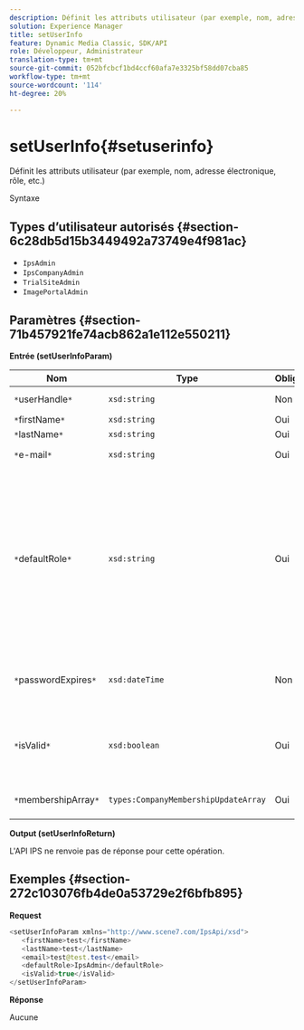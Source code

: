 ```yaml
---
description: Définit les attributs utilisateur (par exemple, nom, adresse électronique, rôle, etc.)
solution: Experience Manager
title: setUserInfo
feature: Dynamic Media Classic, SDK/API
role: Développeur, Administrateur
translation-type: tm+mt
source-git-commit: 052bfcbcf1bd4ccf60afa7e3325bf58dd07cba85
workflow-type: tm+mt
source-wordcount: '114'
ht-degree: 20%

---
```



# setUserInfo{#setuserinfo}

Définit les attributs utilisateur (par exemple, nom, adresse électronique, rôle, etc.)

Syntaxe

## Types d’utilisateur autorisés {#section-6c28db5d15b3449492a73749e4f981ac}

* `IpsAdmin`
* `IpsCompanyAdmin`
* `TrialSiteAdmin`
* `ImagePortalAdmin`

## Paramètres {#section-71b457921fe74acb862a1e112e550211}

**Entrée (setUserInfoParam)**

| Nom | Type | Obligatoire | Description |
|---|---|---|---|
| `*`userHandle`*` | `xsd:string` | Non | Identifiant utilisateur. |
| `*`firstName`*` | `xsd:string` | Oui | Prénom. |
| `*`lastName`*` | `xsd:string` | Oui | Nom. |
| `*`e-mail`*` | `xsd:string` | Oui | Courriel de l’utilisateur. |
| `*`defaultRole`*` | `xsd:string` | Oui | Définit le rôle d’un utilisateur dans chaque société à laquelle il appartient. Notez toutefois que le rôle `IpsAdmin` remplace d’autres paramètres par société. |
| `*`passwordExpires`*` | `xsd:dateTime` | Non | Définissez la date d’expiration du mot de passe. |
| `*`isValid`*` | `xsd:boolean` | Oui | Détermine si l&#39;utilisateur est un utilisateur IPS valide. |
| `*`membershipArray`*` | `types:CompanyMembershipUpdateArray` | Oui | Tableau de poignées de société. |

**Output (setUserInfoReturn)**

L&#39;API IPS ne renvoie pas de réponse pour cette opération.

## Exemples {#section-272c103076fb4de0a53729e2f6bfb895}

**Request**

```java
<setUserInfoParam xmlns="http://www.scene7.com/IpsApi/xsd">
   <firstName>test</firstName>
   <lastName>test</lastName>
   <email>test@test.test</email>
   <defaultRole>IpsAdmin</defaultRole>
   <isValid>true</isValid>
</setUserInfoParam>
```

**Réponse**

Aucune
